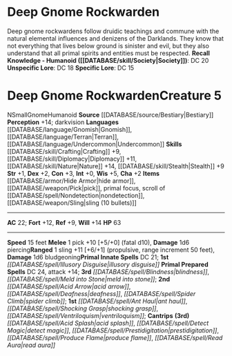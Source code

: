 ﻿---
ac: '22'
alignment: N
charisma: '+2'
constitution: '+3'
creature_family: '[[DATABASE/monsterfamily/Deep Gnome|Deep Gnome]]'
dexterity: '+2'
fortitude: '+12'
hp: '63'
id: '96'
intelligence: '+0'
land_speed: '15'
language:
- '[[DATABASE/language/Gnomish|Gnomish]]'
- '[[DATABASE/language/Terran|Terran]]'
- '[[DATABASE/language/Undercommon|Undercommon]]'
level: '5'
max_speed: '15'
name: Deep Gnome Rockwarden
perception: '+14'
rarity: Common
reflex: '+9'
sense:
- darkvision
size: Small
skill:
- '[[DATABASE/skill/Crafting|Crafting]] +9'
- '[[DATABASE/skill/Diplomacy|Diplomacy]] +11'
- '[[DATABASE/skill/Nature|Nature]] +14'
- '[[DATABASE/skill/Stealth|Stealth]] +9'
source: '[[DATABASE/source/Bestiary|Bestiary]]'
speed:
- 15 feet
spell:
- '[[DATABASE/spell/Acid Arrow|Acid Arrow]]'
- '[[DATABASE/spell/Acid Splash|AcidSplash]]'
- '[[DATABASE/spell/Ant Haul|Ant Haul]]'
- '[[DATABASE/spell/Blindness|Blindness]]'
- '[[DATABASE/spell/Deafness|Deafness]]'
- '[[DATABASE/spell/Detect Magic|Detect Magic]]'
- '[[DATABASE/spell/Illusory Disguise|Illusory Disguise]]'
- '[[DATABASE/spell/Meld into Stone|Meld into Stone]]'
- '[[DATABASE/spell/Prestidigitation|Prestidigitation]]'
- '[[DATABASE/spell/Produce Flame|Produce Flame]]'
- '[[DATABASE/spell/Read Aura|Read Aura]]'
- '[[DATABASE/spell/Shocking Grasp|Shocking Grasp]]'
- '[[DATABASE/spell/Spider Climb|Spider Climb]]'
- '[[DATABASE/spell/Ventriloquism|Ventriloquism]]'
strength: '+1'
strength_req: '1'
strongest_save:
- Will
trait:
- '[[DATABASE/trait/Gnome|Gnome]]'
- '[[DATABASE/trait/Humanoid|Humanoid]]'
type: Creature
vision: Darkvision
weakest_save:
- Reflex
will: '+14'
wisdom: '+5'

---
# Deep Gnome Rockwarden

Deep gnome rockwardens follow druidic teachings and commune with the natural elemental influences and denizens of the Darklands. They know that not everything that lives below ground is sinister and evil, but they also understand that all primal spirits and entities must be respected.
**Recall Knowledge - Humanoid ([[DATABASE/skill/Society|Society]])**: DC 20
**Unspecific Lore**: DC 18
**Specific Lore**: DC 15

# Deep Gnome Rockwarden<span class="item-type">Creature 5</span>

<span class="trait-alignment item-trait">N</span><span class="trait-size item-trait">Small</span><span class="item-trait">Gnome</span><span class="item-trait">Humanoid</span>
**Source** [[DATABASE/source/Bestiary|Bestiary]]
**Perception** +14; darkvision
**Languages** [[DATABASE/language/Gnomish|Gnomish]], [[DATABASE/language/Terran|Terran]], [[DATABASE/language/Undercommon|Undercommon]]
**Skills** [[DATABASE/skill/Crafting|Crafting]] +9, [[DATABASE/skill/Diplomacy|Diplomacy]] +11, [[DATABASE/skill/Nature|Nature]] +14, [[DATABASE/skill/Stealth|Stealth]] +9
**Str** +1, **Dex** +2, **Con** +3, **Int** +0, **Wis** +5, **Cha** +2
**Items** [[DATABASE/armor/Hide Armor|hide armor]], [[DATABASE/weapon/Pick|pick]], primal focus, scroll of [[DATABASE/spell/Nondetection|nondetection]], [[DATABASE/weapon/Sling|sling (10 bullets)]]

---
**AC** 22; **Fort** +12, **Ref** +9, **Will** +14
**HP** 63

---
**Speed** 15 feet
<span class="in-box-ability">**Melee** <span class="action-icon">1</span> pick +10 [+5/+0] (fatal d10), **Damage** 1d6 piercing</span><span class="in-box-ability">**Ranged** <span class="action-icon">1</span> sling +11 [+6/+1] (propulsive, range increment 50 feet), **Damage** 1d6 bludgeoning</span>**Primal Innate Spells** DC 21; **1st** _[[DATABASE/spell/Illusory Disguise|illusory disguise]]_
**Primal Prepared Spells** DC 24, attack +14; **3rd** _[[DATABASE/spell/Blindness|blindness]]_, _[[DATABASE/spell/Meld into Stone|meld into stone]]_; **2nd** _[[DATABASE/spell/Acid Arrow|acid arrow]]_, _[[DATABASE/spell/Deafness|deafness]]_, _[[DATABASE/spell/Spider Climb|spider climb]]_; **1st** _[[DATABASE/spell/Ant Haul|ant haul]]_, _[[DATABASE/spell/Shocking Grasp|shocking grasp]]_, _[[DATABASE/spell/Ventriloquism|ventriloquism]]_; **Cantrips** **(3rd)** _[[DATABASE/spell/Acid Splash|acid splash]]_, _[[DATABASE/spell/Detect Magic|detect magic]]_, _[[DATABASE/spell/Prestidigitation|prestidigitation]]_, _[[DATABASE/spell/Produce Flame|produce flame]]_, _[[DATABASE/spell/Read Aura|read aura]]_